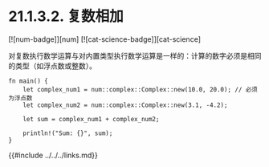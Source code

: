 # 21.1.3.2. 复数相加

[![num-badge]][num] [![cat-science-badge]][cat-science]

对复数执行数学运算与对内置类型执行数学运算是一样的：计算的数字必须是相同的类型（如浮点数或整数）。

```rust,edition2018
fn main() {
    let complex_num1 = num::complex::Complex::new(10.0, 20.0); // 必须为浮点数
    let complex_num2 = num::complex::Complex::new(3.1, -4.2);

    let sum = complex_num1 + complex_num2;

    println!("Sum: {}", sum);
}
```

{{#include ../../../links.md}}
